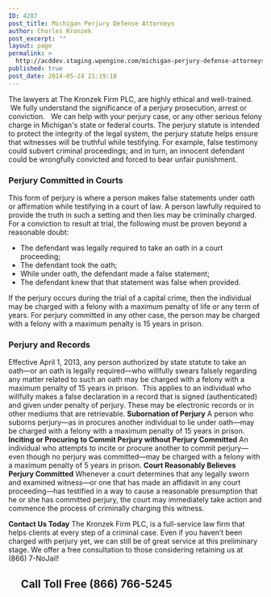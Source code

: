 ```yaml
---
ID: 4287
post_title: Michigan Perjury Defense Attorneys
author: Charles Kronzek
post_excerpt: ""
layout: page
permalink: >
  http://acddev.staging.wpengine.com/michigan-perjury-defense-attorneys.html
published: true
post_date: 2014-05-24 21:19:18
---
```

The lawyers at The Kronzek Firm PLC, are highly ethical and well-trained.  We fully understand the significance of a perjury prosecution, arrest or conviction.   We can help with your perjury case, or any other serious felony charge in Michigan's state or federal courts. The perjury statute is intended to protect the integrity of the legal system, the perjury statute helps ensure that witnesses will be truthful while testifying. For example, false testimony could subvert criminal proceedings; and in turn, an innocent defendant could be wrongfully convicted and forced to bear unfair punishment.
<h3><strong>Perjury Committed in Courts</strong></h3>
This form of perjury is where a person makes false statements under oath or affirmation while testifying in a court of law. A person lawfully required to provide the truth in such a setting and then lies may be criminally charged. For a conviction to result at trial, the following must be proven beyond a reasonable doubt:
<ul>
	<li>The defendant was legally required to take an oath in a court proceeding;</li>
	<li>The defendant took the oath;</li>
	<li>While under oath, the defendant made a false statement;</li>
	<li>The defendant knew that that statement was false when provided.</li>
</ul>
If the perjury occurs during the trial of a capital crime, then the individual may be charged with a felony with a maximum penalty of life or any term of years. For perjury committed in any other case, the person may be charged with a felony with a maximum penalty is 15 years in prison.
<h3><strong>Perjury and Records</strong></h3>
Effective April 1, 2013, any person authorized by state statute to take an oath—or an oath is legally required—who willfully swears falsely regarding any matter related to such an oath may be charged with a felony with a maximum penalty of 15 years in prison.  This applies to an individual who willfully makes a false declaration in a record that is signed (authenticated) and given under penalty of perjury. These may be electronic records or in other mediums that are retrievable. <strong>Subornation of Perjury</strong> A person who suborns perjury—as in procures another individual to lie under oath—may be charged with a felony with a maximum penalty of 15 years in prison. <strong>Inciting or Procuring to Commit Perjury without Perjury Committed</strong> An individual who attempts to incite or procure another to commit perjury—even though no perjury was committed—may be charged with a felony with a maximum penalty of 5 years in prison. <strong>Court Reasonably Believes Perjury Committed</strong> Whenever a court determines that any legally sworn and examined witness—or one that has made an affidavit in any court proceeding—has testified in a way to cause a reasonable presumption that he or she has committed perjury, the court may immediately take action and commence the process of criminally charging this witness.

<strong>Contact Us Today</strong> The Kronzek Firm PLC, is a full-service law firm that helps clients at every step of a criminal case. Even if you haven’t been charged with perjury yet, we can still be of great service at this preliminary stage. We offer a free consultation to those considering retaining us at (866) 7-NoJail!
<h2>     Call Toll Free (866) 766-5245</h2>
&nbsp;